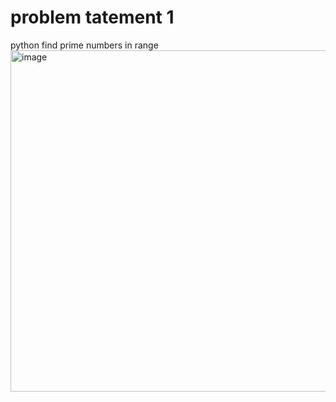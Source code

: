 # problem tatement 1
python find prime numbers in range 
<img width="1302" height="546" alt="image" src="https://github.com/user-attachments/assets/aa3a398e-4560-444a-9f36-c1e5116b3c04" />



